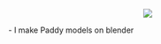 <p align="center">
  <a href="https://skillicons.dev">
    <img src="https://skillicons.dev/icons?i=discord,youtube,spotify,instagram" />
  </a>
</p>
- I make Paddy models on blender

